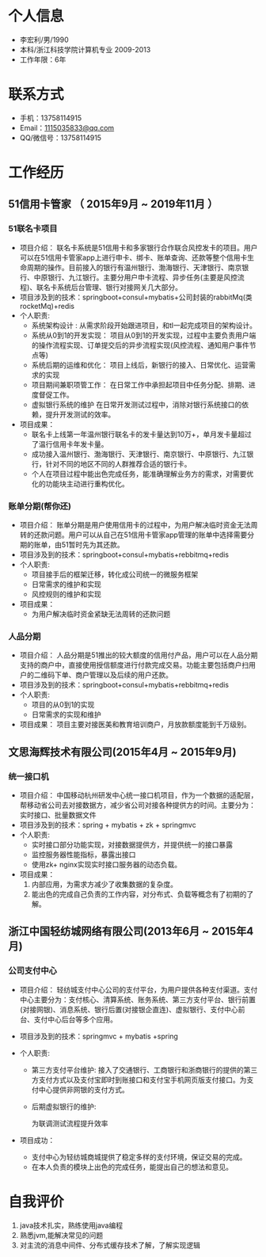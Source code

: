 # 个人信息

 - 李宏利/男/1990 
 - 本科/浙江科技学院计算机专业 2009-2013
 - 工作年限：6年



# 联系方式

- 手机：13758114915
- Email：1115035833@qq.com
- QQ/微信号：13758114915




# 工作经历
## 51信用卡管家 （ 2015年9月 ~ 2019年11月 ）

### 51联名卡项目

* 项目介绍：
	联名卡系统是51信用卡和多家银行合作联合风控发卡的项目。用户可以在51信用卡管家app上进行申卡、绑卡、账单查询、还款等整个信用卡生命周期的操作。目前接入的银行有温州银行、渤海银行、天津银行、南京银行、中原银行、九江银行。主要分用户申卡流程、异步任务(主要是风控流程)、联名卡系统后台管理、银行对接网关几大部分。
* 项目涉及到的技术：springboot+consul+mybatis+公司封装的rabbitMq(类rocketMq)+redis
* 个人职责:
	* 系统架构设计  :
		从需求阶段开始跟进项目，和tl一起完成项目的架构设计。
	* 系统从0到1的开发实现：
		项目从0到1的开发实现，过程中主要负责用户端的操作流程实现、订单提交后的异步流程实现(风控流程、通知用户事件节点等)
	* 系统后期的运维和优化：
		项目上线后，新银行的接入、日常优化、运营需求的实现
	* 项目期间兼职项管工作：
		在日常工作中承担起项目中任务分配、排期、进度督促工作。
	* 虚拟银行系统的维护
		在日常开发测试过程中，消除对银行系统接口的依赖，提升开发测试的效率。
* 项目成果：
	* 联名卡上线第一年温州银行联名卡的发卡量达到10万+，单月发卡量超过了温行信用卡年发卡量。
	* 成功接入温州银行、渤海银行、天津银行、南京银行、中原银行、九江银行，针对不同的地区不同的人群推荐合适的银行卡。
	* 个人在项目过程中能出色完成任务，能准确理解业务方的需求，对需要优化的功能块主动进行重构优化。

### 账单分期(帮你还)

* 项目介绍：
	账单分期是用户使用信用卡的过程中，为用户解决临时资金无法周转的还款问题。用户可以从自己在51信用卡管家app管理的账单中选择需要分期的账单，由51暂时先为其还款。
* 项目涉及到的技术：springboot+consul+mybatis+rebbitmq+redis
* 个人职责:
	* 项目接手后的框架迁移，转化成公司统一的微服务框架
	* 日常需求的维护和实现
	* 风控规则的维护和实现
* 项目成果：
	* 为用户解决临时资金紧缺无法周转的还款问题
### 人品分期

* 项目介绍：
	人品分期是51推出的较大额度的信用付产品，用户可以在人品分期支持的商户中，直接使用授信额度进行付款完成交易。功能主要包括商户扫用户的二维码下单、商户管理以及后续的用户还款。
* 项目涉及到的技术：springboot+consul+mybatis+rebbitmq+redis
* 个人职责:
	* 项目的从0到1的实现
	* 日常需求的实现和维护
* 项目成果：
	项目主要对接医美和教育培训商户，月放款额度能到千万级别。

## 文思海辉技术有限公司(2015年4月 ~ 2015年9月)

### 统一接口机

* 项目介绍：
	中国移动杭州研发中心统一接口机项目，作为一个数据的适配层，帮移动省公司去对接数据方，减少省公司对接各种提供方的时间。主要分为：实时接口、批量数据文件
* 项目涉及到的技术：spring + mybatis + zk + springmvc
* 个人职责:
	* 实时接口部分功能实现，对接数据提供方，并提供统一的接口暴露
	* 监控服务器性能指标，暴露出接口
	* 使用zk+ nginx实现实时接口服务器的动态负载。
* 项目成果：
	1. 内部应用，为需求方减少了收集数据的复杂度。
	2. 能出色的完成自己负责的工作内容，对分布式、负载等概念有了初期的了解。

## 浙江中国轻纺城网络有限公司(2013年6月 ~ 2015年4月)

### 公司支付中心

* 项目介绍：
  轻纺城支付中心公司的支付平台，为用户提供各种支付渠道。支付中心主要分为：支付核心、清算系统、账务系统、第三方支付平台、银行前置(对接网银)、消息系统、银行后置(对接银企直连)、虚拟银行、支付中心前台、支付中心后台等多个应用。
  
* 项目涉及到的技术：springmvc + mybatis +spring
  
* 个人职责:
	* 第三方支付平台维护:
		接入了交通银行、工商银行和浙商银行的提供的第三方支付方式以及支付宝即时到账接口和支付宝手机网页版支付接口。为支付中心提供非网银的支付方式。
		
	* 后期虚拟银行的维护:
	
		为联调测试流程提升效率
	
* 项目成功：
	
	* 支付中心为轻纺城商城提供了稳定多样的支付环境，保证交易的完成。
	* 在本人负责的模块上出色的完成任务，能提出自己的想法和意见。

# 自我评价
1. java技术扎实，熟练使用java编程
2. 熟悉jvm,能解决常见的问题
3. 对主流的消息中间件、分布式缓存技术了解，了解实现逻辑